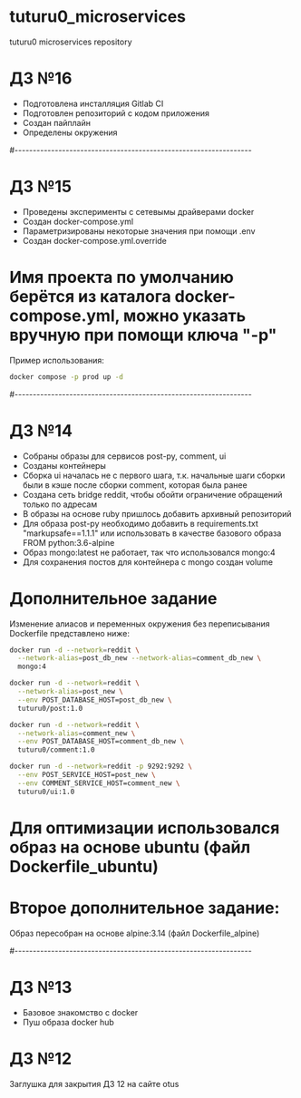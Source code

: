 # tuturu0_microservices
tuturu0 microservices repository


# ДЗ №16


- Подготовлена инсталляция Gitlab CI
- Подготовлен репозиторий с кодом приложения
- Создан пайплайн
- Определены окружения


#-----------------------------------------------------------------



# ДЗ №15

- Проведены эксперименты с сетевымы драйверами docker
- Создан docker-compose.yml
- Параметризированы некоторые значения при помощи .env
- Создан docker-compose.yml.override

# Имя проекта по умолчанию берётся из каталога docker-compose.yml, можно указать вручную при помощи ключа "-p"
Пример использования:
```Bash
docker compose -p prod up -d
```

#-----------------------------------------------------------------


# ДЗ №14


- Собраны образы для сервисов post-py, comment, ui
- Созданы контейнеры
- Сборка ui началась не с первого шага, т.к. начальные шаги сборки были в кэше после сборки comment, которая была ранее
- Создана сеть bridge reddit, чтобы обойти ограничение обращений только по адресам
- В образы на основе ruby пришлось добавить архивный репозиторий
- Для образа post-py необходимо добавить в requirements.txt "markupsafe==1.1.1" или использовать в качестве базового образа FROM python:3.6-alpine
- Образ mongo:latest не работает, так что использовался mongo:4
- Для сохранения постов для контейнера с mongo создан volume

# Дополнительное задание
Изменение алиасов и переменных окружения без переписывания Dockerfile представлено ниже:
```Bash
docker run -d --network=reddit \
  --network-alias=post_db_new --network-alias=comment_db_new \
  mongo:4

docker run -d --network=reddit \
  --network-alias=post_new \
  --env POST_DATABASE_HOST=post_db_new \
  tuturu0/post:1.0

docker run -d --network=reddit \
  --network-alias=comment_new \
  --env POST_DATABASE_HOST=comment_db_new \
  tuturu0/comment:1.0

docker run -d --network=reddit -p 9292:9292 \
  --env POST_SERVICE_HOST=post_new \
  --env COMMENT_SERVICE_HOST=comment_new \
  tuturu0/ui:1.0
```

# Для оптимизации использовался образ на основе ubuntu (файл Dockerfile_ubuntu)
# Второе дополнительное задание:
Образ пересобран на основе alpine:3.14 (файл Dockerfile_alpine)


#-----------------------------------------------------------------

# ДЗ №13


- Базовое знакомство с docker
- Пуш образа docker hub


# ДЗ №12

Заглушка для закрытия ДЗ 12 на сайте otus
